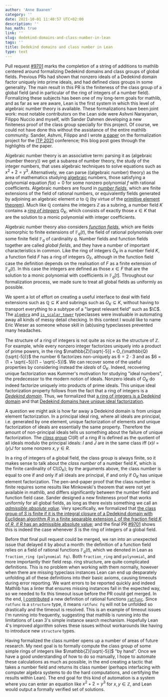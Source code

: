 ```yaml
---
author: 'Anne Baanen'
category: ''
date: 2021-10-01 11:40:57 UTC+02:00
description: ''
has_math: true
link: ''
slug: dedekind-domains-and-class-number-in-lean
tags: ''
title: Dedekind domains and class number in Lean
type: text
---
```

Pull request [#9701](https://github.com/leanprover-community/mathlib/pull/9071) marks the completion of a string of additions to mathlib centered around formalizing Dedekind domains and class groups of global fields. Previous PRs had shown that nonzero ideals of a Dedekind domain factor uniquely into prime ideals, and had defined class groups in some generality. The main result in this PR is the finiteness of the class group of a global field (and in particular of the ring of integers of a number field).
Formalizing these subjects has been one of my long-term goals for mathlib,
and as far as we are aware, Lean is the first system in which this level of algebraic number theory is available.
These formalizations have been joint work:
most notable contributors on the Lean side were Ashvni Narayanan, Filippo Nuccio and myself,
with Sander Dahmen developing a new finiteness proof of the class group specially for this project.
Of course, we could not have done this without the assistance of the entire mathlib community.
Sander, Ashvni, Filippo and I wrote [a paper](https://github.com/lean-forward/class-number) on the formalization project for the [ITP 2021](http://easyconferences.eu/itp2021/) conference;
this blog post goes through the highlights of the paper.

Algebraic number theory is an associative term:
parsing it as (algebraic (number theory)) we get a subarea of number theory, the study of the integer numbers, that uses algebraic techniques to solve equations such as $x^2 + 2 = y^3$.
Alternatively, we can parse ((algebraic number) theory) as the area of mathematics studying [algebraic](https://leanprover-community.github.io/mathlib_docs/ring_theory/algebraic.html#is_algebraic) numbers, those satisfying a polynomial equation $f(\alpha) = 0$ for some nonzero polynomial $f$ with rational coefficients.
Algebraic numbers are found in [*number fields*](https://leanprover-community.github.io/mathlib_docs/number_theory/number_field.html#number_field), which are finite extensions of the field of rational numbers,
or equivalently fields generated by adjoining an algebraic element $\alpha$ to $\mathbb{Q}$ (by virtue of the [primitive element theorem](https://leanprover-community.github.io/mathlib_docs/field_theory/primitive_element.html#field.exists_primitive_element)).
Much like $\mathbb{Q}$ contains the integers $\mathbb{Z}$ as a subring, a number field $K$ contains a [*ring of integers*](https://leanprover-community.github.io/mathlib_docs/number_theory/number_field.html#number_field.ring_of_integers) $O_K$,
which consists of exactly those $x \in K$ that are the solution to a monic polynomial with integer coefficients.

Algebraic number theory also considers [*function fields*](https://leanprover-community.github.io/mathlib_docs/number_theory/function_field.html#function_field),
which are fields isomorphic to finite extensions of $\mathbb{F}_q(t)$, the field of rational polynomials over some finite field $\mathbb{F}_q$ of cardinality $q$.
Number fields and function fields together are called *global fields*, and they have a number of important characteristics in common.
Like the ring of integers $O_K$ in a number field $K$, a function field $F$ has a ring of integers $O_F$,
although in the function field case the definition depends on the realisation of $F$ as a finite extension of $\mathbb{F}_q(t)$.
In this case the integers are defined as those $x \in F$ that are the solution to a monic polynomial with coefficients in $\mathbb{F}_q[t]$.
Throughout our formalization process, we made sure to treat all global fields as uniformly as possible.

We spent a lot of effort on creating a useful interface to deal with field extensions such as $\mathbb{Q} \subseteq K$ and subrings such as $O_K \subseteq K$,
without having to transport everything to a subtype of a "largest relevant field" such as $\C$.
The [`algebra`](https://leanprover-community.github.io/mathlib_docs/algebra/algebra/basic.html#algebra) and [`is_scalar_tower`](https://leanprover-community.github.io/mathlib_docs/group_theory/group_action/defs.html#is_scalar_tower) typeclasses were invaluable
in automating away all kinds of messy detail checking.
In this context I would like to name Eric Wieser as someone whose skill in (ab)using typeclasses prevented many headaches.

The structure of a ring of integers is not quite as nice as the structure of $\mathbb{Z}$.
For example, while every nonzero integer factorizes uniquely into a product of prime powers,
in the ring $\mathbb{Z}[\sqrt{-5}] = O_{\mathbb{Q}(\sqrt{-5})}$ the number $6$ factorizes non-uniquely
as $6 = 2 \cdot 3$ and as $6 = (1 + \sqrt{−5})(1 − \sqrt{−5})$.
We can recover some of the useful properties by considering instead the *ideals* of $O_K$.
Indeed, recovering unique factorization was Kummer's motivation for studying "ideal numbers", the predecessor to the modern notion of ideals.
Nonzero ideals of $O_K$ do indeed factorize uniquely into products of prime ideals.
This unique ideal factorization property follows from the fact that a ring of integers is a [*Dedekind domain*](https://leanprover-community.github.io/mathlib_docs/ring_theory/dedekind_domain.html#is_dedekind_domain).
Thus, we formalized that [a ring of integers is a Dedekind domain](https://leanprover-community.github.io/mathlib_docs/ring_theory/dedekind_domain.html#integral_closure.is_dedekind_domain_fraction_ring) and that [Dedekind domains have unique ideal factorization](https://leanprover-community.github.io/mathlib_docs/ring_theory/dedekind_domain.html#ideal.unique_factorization_monoid).

A question we might ask is how far away a Dedekind domain is from unique element factorization.
In a principal ideal ring, where all ideals are principal, i.e. generated by one element,
unique factorization of elements and unique factorization of ideals are essentially the same property.
Therefore the amount of non-principal ideals tells us something about the failure of unique factorization.
The [*class group*](https://leanprover-community.github.io/mathlib_docs/ring_theory/class_group.html#class_group) $\mathrm{Cl}(R)$ of a ring $R$ is defined as the quotient of all ideals modulo the principal ideals:
$I$ and $J$ are in the same class iff $(x)I = (y)J$ for some nonzero $x, y \in R$.

In a ring of integers of a global field, the class group is always finite, so it makes sense to talk about the *class number* of a number field $K$,
which is the finite cardinality of $\mathrm{Cl}(O_K)$;
by the arguments above, the class number is equal to one if and only if all ideals are principal, if and only if $O_K$ has unique element factorization.
The pen-and-paper proof that the class number is finite requires some results like Minkowski's theorem that were not yet available in mathlib,
and differs significantly between the number field and function field case.
Sander designed a new finiteness proof that works uniformly for all global fields, as long as there exists something we call an [*admissible absolute value*](https://leanprover-community.github.io/mathlib_docs/number_theory/class_number/admissible_absolute_value.html#absolute_value.is_admissible).
Very specifically, we formalized that [the class group of $S$ is finite if it is the integral closure of a Dedekind domain with Euclidean algorithm $R$ in a finite separable extension $L$ of the fraction field $K$ of $R$, if $R$ has an admissible absolute value](https://leanprover-community.github.io/mathlib_docs/number_theory/class_number/finite.html#class_group.fintype_of_admissible_of_finite);
and the final PR [#9701](https://github.com/leanprover-community/mathlib/pull/9071) shows this is indeed the case whenever $S$ is the ring of integers of a global field.

Before that final pull request could be merged, we ran into an unexpected issue that delayed it by about a month:
the definition of a function field relies on a field of rational functions $\mathbb{F}_q(t)$,
which we denoted in Lean as `fraction_ring (polynomial Fq)`.
Both `fraction_ring` and `polynomial`, and more importantly their field resp. ring structure, are quite complicated definitions.
This is no problem when working with them normally, however when there are missing typeclass instances Lean can end up desparately unfolding all of these definitions into their basic axioms,
causing timeouts during error reporting.
We want errors to be reported quickly and indeed Mathlib has a linter that ensures missing instances fail in the expected way,
so we needed to fix this timeout issue before the PR could get merged.
In the end, [I contributed](https://github.com/leanprover-community/mathlib/pull/9563) a new definition of rational functions [`ratfunc`](https://leanprover-community.github.io/mathlib_docs/field_theory/ratfunc.html#ratfunc).
Since `ratfunc` is a `structure` type, it means `ratfunc Fq` will not be unfolded so drastically and the timeout is resolved.
This is an example of timeout issues I'm running into frequently, suggesting that mathlib is running into the limitations of Lean 3's simple instance search mechanism.
Hopefully Lean 4's improved algorithm solves these issues without workarounds like having to introduce new `structure` types.

Having formalized the class number opens up a number of areas of future research.
My next goal is to formally compute the class group of some simple rings of integers like $\mathbb{Z}[\sqrt{-5}]$ "by hand".
Once we have a good understanding of how to do so manually, I hope to automate these calculations as much as possible,
in the end creating a tactic that takes a number field and returns its class number
(perhaps interfacing with computer algebra systems to do the hard computations, and certifying the results within Lean).
The end goal for this kind of automation is a system where you can enter an equation like $x^2 + 2 = y^3$ for $x, y \in \mathbb{Z}$,
and Lean would output a formally verified set of solutions.
